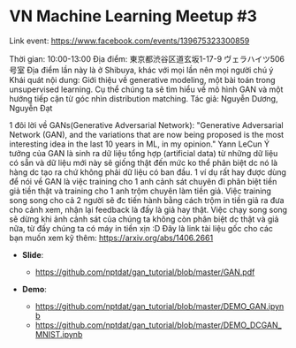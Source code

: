 # VN Machine Learning Meetup #3

Link event: https://www.facebook.com/events/139675323300859

Thời gian: 10:00-13:00
Địa điểm: 東京都渋谷区道玄坂1-17-9 ヴェラハイツ506号室
Địa điểm lần này là ở Shibuya, khác với mọi lần nên mọi người chú ý
Khái quát nội dung:
Giới thiệu về generative modeling, một bài toán trong unsupervised learning. Cụ thể chúng ta sẽ tìm hiểu về mô hình GAN và một hướng tiếp cận từ góc nhìn distribution matching.
Tác giả: Nguyễn Dương, Nguyễn Đạt

1 đôi lời về GANs(Generative Adversarial Network):
"Generative Adversarial Network (GAN), and the variations that are now being proposed is the most interesting idea in the last 10 years in ML, in my opinion." Yann LeCun
Ý tưởng của GAN là sinh ra dữ liệu tổng hợp (artificial data) từ những dữ liệu có sẵn và dữ liệu mới này sẽ giống thật đến mức ko thể phân biệt dc nó là hàng dc tạo ra chứ không phải dữ liệu có ban đầu.
1 ví dụ rất hay được dùng để nói về GAN là việc training cho 1 anh cảnh sát chuyên đi phân biệt tiền giả tiền thật và training cho 1 anh trộm chuyên làm tiền giả. Việc training song song cho cả 2 người sẽ đc tiến hành bằng cách trộm in tiền giả ra đưa cho cảnh xem, nhận lại feedback là đấy là giả hay thật. Việc chạy song song sẽ dừng khi ảnh cảnh sát của chúng ta không còn phân biệt dc thật và giả nữa, từ đấy chúng ta có máy in tiền xịn :D
Đây là link tài liệu gốc cho các bạn muốn xem kỹ thêm:
https://arxiv.org/abs/1406.2661

* **Slide**:
  * https://github.com/nptdat/gan_tutorial/blob/master/GAN.pdf

* **Demo**:
  * https://github.com/nptdat/gan_tutorial/blob/master/DEMO_GAN.ipynb
  * https://github.com/nptdat/gan_tutorial/blob/master/DEMO_DCGAN_MNIST.ipynb
